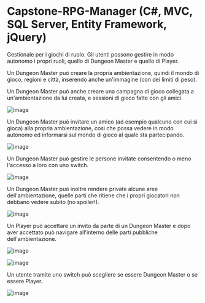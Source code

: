 # Capstone-RPG-Manager (C#, MVC, SQL Server, Entity Framework, jQuery)
Gestionale per i giochi di ruolo. Gli utenti possono gestire in modo autonomo i propri ruoli, quello di Dungeon Master e quello di Player.

Un Dungeon Master può creare la propria ambientazione, quindi il mondo di gioco, regioni e città, inserendo anche un'immagine (con dei limiti di peso).

Un Dungeon Master può anche creare una campagna di gioco collegata a un'ambientazione da lui creata, e sessioni di gioco fatte con gli amici.

![image](https://user-images.githubusercontent.com/112469931/227062071-37bb44b2-4d12-493f-afb2-66dcb230b913.png)


Un Dungeon Master può invitare un amico (ad esempio qualcuno con cui si gioca) alla propria ambientazione, così che possa vedere in modo autonomo ed informarsi sul mondo di gioco al quale sta partecipando.

![image](https://user-images.githubusercontent.com/112469931/227062187-d27fe645-4238-4f4d-ba46-5a6973dbedd4.png)


Un Dungeon Master può gestire le persone invitate consentendo o meno l'accesso a loro con uno switch.

![image](https://user-images.githubusercontent.com/112469931/227062244-3753bbd9-de30-4659-abb6-1ab9d3a9226a.png)


Un Dungeon Master può inoltre rendere private alcune aree dell'ambientazione, quelle parti che ritiene che i propri giocatori non debbano vedere subito (no spoiler!).

![image](https://user-images.githubusercontent.com/112469931/227062363-b66a012d-230c-4f34-9db8-793e8c8ff8e1.png)


Un Player può accettare un invito da parte di un Dungeon Master e dopo aver accettato può navigare all'interno delle parti pubbliche dell'ambientazione.

![image](https://user-images.githubusercontent.com/112469931/227062743-f5935fb0-248d-4518-8572-9e86dabc4f1a.png)

![image](https://user-images.githubusercontent.com/112469931/227062794-0bc844ea-656b-40ac-8c6b-8911b57f19ac.png)


Un utente tramite uno switch può scegliere se essere Dungeon Master o se essere Player.

![image](https://user-images.githubusercontent.com/112469931/227062492-e0641627-5cf4-4bbe-a042-5872c6aa8100.png)
